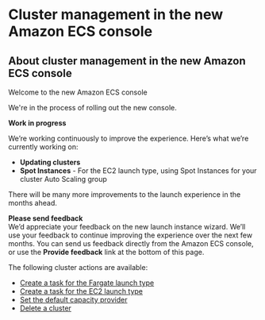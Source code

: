 # Cluster management in the new Amazon ECS console<a name="available-cluster-actions"></a>

## About cluster management in the new Amazon ECS console<a name="about-clsuter-management"></a>

Welcome to the new Amazon ECS console

We're in the process of rolling out the new console\.

**Work in progress**

We’re working continuously to improve the experience\. Here’s what we’re currently working on:
+ **Updating clusters**
+ **Spot Instances** \- For the EC2 launch type, using Spot Instances for your cluster Auto Scaling group

There will be many more improvements to the launch experience in the months ahead\.

**Please send feedback**  
We’d appreciate your feedback on the new launch instance wizard\. We’ll use your feedback to continue improving the experience over the next few months\. You can send us feedback directly from the Amazon ECS console, or use the **Provide feedback** link at the bottom of this page\.

The following cluster actions are available:
+ [Create a task for the Fargate launch type](https://docs.aws.amazon.com/AmazonECS/latest/developerguide/create-cluster-console-v2.html)
+ [Create a task for the EC2 launch type](https://docs.aws.amazon.com/AmazonECS/latest/developerguide/create-ec2-cluster-console-v2.html)
+  [Set the default capacity provider](https://docs.aws.amazon.com/AmazonECS/latest/developerguide/set-cluster-default-capacity-provider-console-v2.html)
+ [Delete a cluster](https://docs.aws.amazon.com/https://docs.aws.amazon.com/AmazonECS/latest/developerguide/delete_cluster-new-console.html)